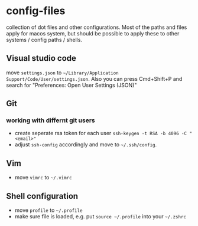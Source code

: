 # config-files

collection of dot files and other configurations. Most of the paths and files apply for macos system, but should be possible to apply these to other systems / config paths / shells.

## Visual studio code

move `settings.json` to `~/Library/Application Support/Code/User/settings.json`. Also you can press Cmd+Shift+P and search for "Preferences: Open User Settings (JSON)"

## Git

### working with differnt git users
- create seperate rsa token for each user `ssh-keygen -t RSA -b 4096 -C "<email>"` 
- adjust `ssh-config` accordingly and move to `~/.ssh/config`.

## Vim
- move `vimrc` to `~/.vimrc`

## Shell configuration 
- move `profile` to `~/.profile` 
- make sure file is loaded, e.g. put `source ~/.profile` into your `~/.zshrc`
